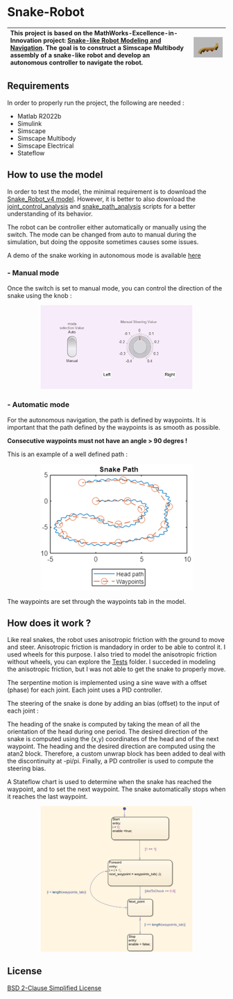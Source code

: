 # Snake-Robot




| This project is based on the MathWorks-Excellence-in-Innovation project: [Snake-like Robot Modeling and Navigation](https://github.com/mathworks/MathWorks-Excellence-in-Innovation/tree/main/projects/Snake-like%20Robot%20Modeling%20and%20Navigation). The goal is to construct a Simscape Multibody assembly of a snake-like robot and develop an autonomous controller to navigate the robot. | <p align="center"> <img src="./images/snake-img.png" width="350" title="snake path"> </p> |
|:--------------|:-------------:|


## Requirements
In order to properly run the project, the following are needed :
- Matlab R2022b
- Simulink
- Simscape	
- Simscape Multibody	
- Simscape Electrical	
- Stateflow

## How to use the model
In order to test the model, the minimal requirement is to download the [Snake_Robot_v4 model](Snake_Robot_v4.slx). However, it is better to also download the [joint_control_analysis](joint_control_analysis.m) and [snake_path_analysis](snake_path_analysis.mlx) scripts for a better understanding of its behavior. 

The robot can be controller either automatically or manually using the switch. The mode can be changed from auto to manual during the simulation, but doing the opposite sometimes causes some issues.

A demo of the snake working in autonomous mode is available [here](snake-robot-video.avi)

### - Manual mode
Once the switch is set to manual mode, you can control the direction of the snake using the knob :
<p align="center">
  <img src="./images/mode-selection.png" width="350" title="manual mode">
</p>

### - Automatic mode
For the autonomous navigation, the path is defined by waypoints. It is important that the path defined by the waypoints is as smooth as possible.

**Consecutive waypoints must not have an angle > 90 degres !**

This is an example of a well defined path :

<p align="center">
  <img src="./images/snake-path.png" width="350" title="snake path">
</p>

The waypoints are set through the waypoints tab in the model.

## How does it work ?
Like real snakes, the robot uses anisotropic friction with the ground to move and steer. Anisotropic friction is mandadory in order to be able to control it. I used wheels for this purpose. I also tried to model the anisotropic friction without wheels, you can explore the [Tests](https://github.com/Antoine-ms/Snake-Robot/tree/main/Tests) folder. I succeded in modeling the anisotropic friction, but I was not able to get the snake to properly move. 

The serpentine motion is implemented using a sine wave with a offset (phase) for each joint. Each joint uses a PID controller. 

The steering of the snake is done by adding an bias (offset) to the input of each joint : 

The heading of the snake is computed by taking the mean of all the orientation of the head during one period. The desired direction of the snake is computed using the (x,y) coordinates of the head and of the next waypoint. The heading and the desired direction are computed using the atan2 block. Therefore, a custom unwrap block has been added to deal with the discontinuity at -pi/pi. Finally, a PD controller is used to compute the steering bias. 

A Stateflow chart is used to determine when the snake has reached the waypoint, and to set the next waypoint. The snake automatically stops when it reaches the last waypoint. 

<p align="center">
  <img src="./images/Stateflow.png" width="350" title="stateflow chart">
</p>


## License
[BSD 2-Clause Simplified License](https://choosealicense.com/licenses/bsd-2-clause)
